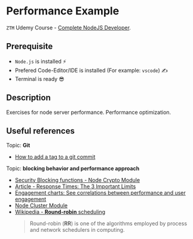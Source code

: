 # Performance Example

`ZTM` Udemy Course - [Complete NodeJS Developer](https://www.udemy.com/course/complete-nodejs-developer-zero-to-mastery).

## Prerequisite

- `Node.js` is installed ⚡
- Prefered Code-Editor/IDE is installed (For example: `vscode`) ✍
- Terminal is ready 😎

## Description

Exercises for node server performance. Performance optimization.

## Useful references

Topic: **Git**

- [How to add a tag to a git commit](https://graphite.dev/guides/add-tag-to-git-commit)

Topic: **blocking behavior and performance approach**

<!-- Blocking functions -->
- [Security Blocking functions - Node Crypto Module](https://nodejs.org/api/crypto.html)
- [Article - Response Times: The 3 Important Limits](https://www.nngroup.com/articles/response-times-3-important-limits/)
- [Engagement charts: See correlations between performance and user engagement](https://www.speedcurve.com/blog/web-performance-monitoring-user-engagement/)
- [Node Cluster Module](https://www.udemy.com/course/complete-nodejs-developer-zero-to-mastery/learn/lecture/25961886#overview)
- [Wikipedia - **Round-robin** scheduling](https://en.wikipedia.org/wiki/Round-robin_scheduling)
  > Round-robin (**RR**) is one of the algorithms employed by process and network schedulers in computing.